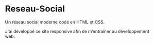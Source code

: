 # Reseau-Social
Un réseau social moderne codé en HTML et CSS.

J'ai développé ce site responsive afin de m’entraîner au développement web.
